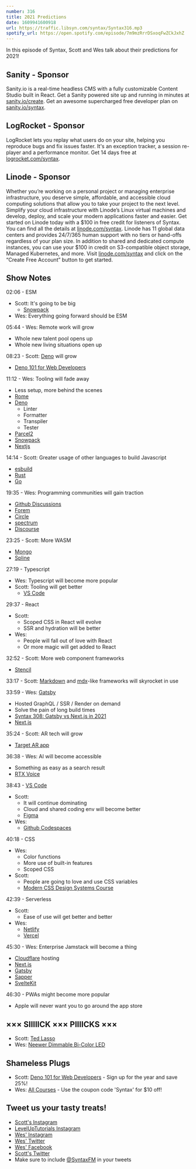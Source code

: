 ```yaml
---
number: 316
title: 2021 Predictions
date: 1609941600918
url: https://traffic.libsyn.com/syntax/Syntax316.mp3
spotify_url: https://open.spotify.com/episode/7m9mzRrrDSxoqFwZCkJxhZ
---
```


In this episode of Syntax, Scott and Wes talk about their predictions for 2021!

## Sanity - Sponsor
Sanity.io is a real-time headless CMS with a fully customizable Content Studio built in React. Get a Sanity powered site up and running in minutes at [sanity.io/create](https://www.sanity.io/create). Get an awesome supercharged free developer plan on [sanity.io/syntax](https://www.sanity.io/syntax).

## LogRocket - Sponsor
LogRocket lets you replay what users do on your site, helping you reproduce bugs and fix issues faster. It's an exception tracker, a session re-player and a performance monitor. Get 14 days free at [logrocket.com/syntax](https://logrocket.com/syntax).

## Linode - Sponsor
Whether you’re working on a personal project or managing enterprise infrastructure, you deserve simple, affordable, and accessible cloud computing solutions that allow you to take your project to the next level. Simplify your cloud infrastructure with Linode’s Linux virtual machines and develop, deploy, and scale your modern applications faster and easier. Get started on Linode today with a $100 in free credit for listeners of Syntax. You can find all the details at [linode.com/syntax](https://linode.com/syntax). Linode has 11 global data centers and provides 24/7/365 human support with no tiers or hand-offs regardless of your plan size. In addition to shared and dedicated compute instances, you can use your $100 in credit on S3-compatible object storage, Managed Kubernetes, and more. Visit [linode.com/syntax](https://linode.com/syntax) and click on the “Create Free Account” button to get started.

## Show Notes
02:06 - ESM
* Scott: It's going to be big
  * [Snowpack](https://www.snowpack.dev/)
* Wes: Everything going forward should be ESM

05:44 - Wes: Remote work will grow
* Whole new talent pool opens up
* Whole new living situations open up

08:23 - Scott: [Deno](https://deno.land/) will grow 
* [Deno 101 for Web Developers](https://www.leveluptutorials.com/tutorials/deno-101-for-web-developers)

11:12 - Wes: Tooling will fade away
* Less setup, more behind the scenes
* [Rome](https://rome.tools/)
* [Deno](https://deno.land/)
  * Linter
  * Formatter
  * Transpiler
  * Tester
* [Parcel2](https://v2.parceljs.org/)
* [Snowpack](https://www.snowpack.dev/)
* [Nextjs](https://nextjs.org/)

14:14 - Scott: Greater usage of other languages to build Javascript
* [esbuild](https://esbuild.github.io/) 
* [Rust](https://www.rust-lang.org/)
* [Go](https://golang.org/)

19:35 - Wes: Programming communities will gain traction
* [Github Discussions](https://docs.github.com/en/free-pro-team@latest/discussions)
* [Forem](https://dev.to/t/forem)
* [Circle](https://circle.so/)
* [spectrum](https://spectrum.chat/)
* [Discourse](https://www.discourse.org/)

23:25 - Scott: More WASM
* [Mongo](https://www.mongodb.com/)
* [Spline](https://spline.design/)

27:19 - Typescript
* Wes: Typescript will become more popular
* Scott: Tooling will get better
  * [VS Code](https://code.visualstudio.com/)

29:37 - React
* Scott:
  * Scoped CSS in React will evolve
  * SSR and hydration will be better
* Wes:
  * People will fall out of love with React
  * Or more magic will get added to React

32:52 - Scott: More web component frameworks
* [Stencil](https://stenciljs.com/)

33:17 - Scott: [Markdown](https://en.wikipedia.org/wiki/Markdown) and [mdx](https://mdxjs.com/)-like frameworks will skyrocket in use

33:59 - Wes: [Gatsby](https://www.gatsbyjs.com/)
* Hosted GraphQL / SSR / Render on demand
* Solve the pain of long build times
* [Syntax 308: Gatsby vs Next.js in 2021](https://syntax.fm/show/308/gatsby-vs-next-js-in-2021)
* [Next.js](https://nextjs.org/) 

35:24 - Scott: AR tech will grow
* [Target AR app](https://www.target.com/c/see-it-in-your-space/-/N-9ciy7)

36:38 - Wes: AI will become accessible
* Something as easy as a search result
* [RTX Voice](https://www.nvidia.com/en-us/geforce/forums/broadcasting/18/361740/rtx-voice-beta/)

38:43 - [VS Code](https://code.visualstudio.com/)
* Scott:
  * It will continue dominating
  * Cloud and shared coding env will become better
  * [Figma](https://www.figma.com/)
* Wes:
  * [Github Codespaces](https://github.com/features/codespaces)

40:18 - CSS
* Wes:
  * Color functions
  * More use of built-in features
  * Scoped CSS
* Scott:
  * People are going to love and use CSS variables
  * [Modern CSS Design Systems Course](https://www.leveluptutorials.com/tutorials/modern-css-design-systems)

42:39 - Serverless
* Scott:
  * Ease of use will get better and better
* Wes:
  * [Netlify](https://www.netlify.com/)
  * [Vercel](https://vercel.com/)

45:30 - Wes: Enterprise Jamstack will become a thing
* [Cloudflare](https://www.cloudflare.com/) hosting
* [Next.js](https://nextjs.org/)
* [Gatsby](https://www.gatsbyjs.com/)
* [Sapper](https://sapper.svelte.dev/)
* [SvelteKit](https://svelte.dev/blog/whats-the-deal-with-sveltekit)

46:30 - PWAs might become more popular
* Apple will never want you to go around the app store

## ××× SIIIIICK ××× PIIIICKS ×××
* Scott: [Ted Lasso](https://tv.apple.com/us/show/ted-lasso/umc.cmc.vtoh0mn0xn7t3c643xqonfzy)
* Wes: [Neewer Dimmable Bi-Color LED](https://www.amazon.com/Neewer-Dimmable-Professional-Photography-3200-5600K/dp/B01934RL0U)

## Shameless Plugs
* Scott: [Deno 101 for Web Developers](https://www.leveluptutorials.com/pro) - Sign up for the year and save 25%!
* Wes: [All Courses](https://wesbos.com/courses/) - Use the coupon code 'Syntax' for $10 off!

## Tweet us your tasty treats!
* [Scott's Instagram](https://www.instagram.com/stolinski/)
* [LevelUpTutorials Instagram](https://www.instagram.com/LevelUpTutorials/)
* [Wes' Instagram](https://www.instagram.com/wesbos/)
* [Wes' Twitter](https://twitter.com/wesbos)
* [Wes' Facebook](https://www.facebook.com/wesbos.developer)
* [Scott's Twitter](https://twitter.com/stolinski)
* Make sure to include [@SyntaxFM](https://twitter.com/SyntaxFM) in your tweets